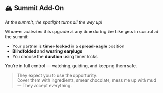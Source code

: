 ## 🏔️ Summit Add-On

*At the summit, the spotlight turns all the way up!*

Whoever activates this upgrade at any time during the hike gets in control at the summit:

- Your partner is **timer-locked** in a **spread-eagle** position
- **Blindfolded** and **wearing earplugs**
- You choose the **duration** using timer locks

You’re in full control — watching, guiding, and keeping them safe.

> They expect you to use the opportunity:  
> Cover them with ingredients, smear chocolate, mess me up with mud — They accept everything.
